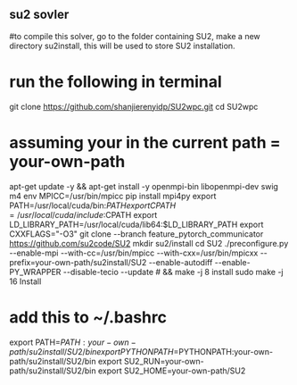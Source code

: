 ## su2 sovler ##
#to compile this solver, go to the folder containing SU2, make a new directory su2install, this will be used to store SU2 installation. 

# run the following in terminal
git clone https://github.com/shanjierenyidp/SU2wpc.git
cd SU2wpc

# assuming your in the current path = your-own-path
apt-get update -y && apt-get install -y openmpi-bin libopenmpi-dev swig m4
env MPICC=/usr/bin/mpicc pip install mpi4py
export PATH=/usr/local/cuda/bin:$PATH
export CPATH=/usr/local/cuda/include:$CPATH
export LD_LIBRARY_PATH=/usr/local/cuda/lib64:$LD_LIBRARY_PATH
export CXXFLAGS="-O3"
git clone --branch feature_pytorch_communicator  https://github.com/su2code/SU2 
mkdir su2/install
cd SU2 
./preconfigure.py --enable-mpi --with-cc=/usr/bin/mpicc --with-cxx=/usr/bin/mpicxx --prefix=your-own-path/su2install/SU2 --enable-autodiff --enable-PY_WRAPPER --disable-tecio --update
        # && make -j 8 install
sudo make -j 16 Install
# add this to ~/.bashrc
export PATH=$PATH:your-own-path/su2install/SU2/bin
export PYTHONPATH=$PYTHONPATH:your-own-path/su2install/SU2/bin
export SU2_RUN=your-own-path/su2install/SU2/bin
export SU2_HOME=your-own-path/SU2
